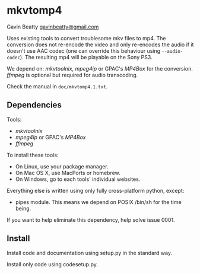 mkvtomp4
========
Gavin Beatty <gavinbeatty@gmail.com>

Uses existing tools to convert troublesome mkv files to mp4.
The conversion does not re-encode the video and only re-encodes the audio if
it doesn't use AAC codec (one can override this behaviour using
`--audio-codec`).
The resulting mp4 will be playable on the Sony PS3.

We depend on: *mkvtoolnix*, *mpeg4ip* or GPAC's *MP4Box* for the conversion.
*ffmpeg* is optional but required for audio transcoding.

Check the manual in `doc/mkvtomp4.1.txt`.


Dependencies
------------

Tools:

* *mkvtoolnix*
* *mpeg4ip* or GPAC's *MP4Box*
* *ffmpeg*

To install these tools:

* On Linux, use your package manager.
* On Mac OS X, use MacPorts or homebrew.
* On Windows, go to each tools' individual websites.

Everything else is written using only fully cross-platform python, except:

* pipes module. This means we depend on POSIX /bin/sh for the time being.

If you want to help eliminate this dependency, help solve issue 0001.


Install
-------

Install code and documentation using setup.py in the standard way.

Install only code using codesetup.py.

